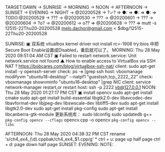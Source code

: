 TARGET:DAWN → SUNRISE → MORNING → NOON → AFTERNOON → SUNSET → EVENING → NIGHT → @20200528 → ?✓? ⇒ 
●: ⇒ 
●: ⇒ 
●: ⇒ 
TODO:@20200529 → ??? → @20200530 → ??? → @20200601 → ??? → @20200604 → ?o? → @20200612 → o?? ⇒ @20200628 → ??? ⇒ 
mutt -s 12515-22Thu20-20200528 melo.dachor@gmail.com < $dbg/12515-22Thu20-20200528

SUNRISE:
▣ 双系统  vitualbox kernel driver not install rc=-1908
try:bios 中把Secure Boot Enable设置成Disabled，重启就可以了。
MORNING:
Thu 28 May 2020 09:51:04 AM CST
    ▣ Failed to restart network.service: Unit network.service not found
    ▲ How to enable access to VirtualBox via SSH NAT ?
    https://bobcares.com/blog/virtualbox-ssh-nat/
    client: sudo apt-get install -y openssh-server
    check:  ps -e |grep ssh
    host:   vboxmanage modifyvm "ubuntu18-desktop" --natpf1 "guestssh,tcp,,2222,,22"
    check:  vboxmanage showvminfo "ubuntu18-desktop" |grep NIC
    client: service network-manager restart,or restart
    host:   ssh -p 2222 vb@127.0.0.1
NOON:
Thu 28 May 2020 01:27:17 PM CST
    ▣ install opencv
    sudo apt-get install cmake
    sudo apt-get install build-essential libgtk2.0-dev libavcodec-dev libavformat-dev libjpeg-dev libswscale-dev libtiff5-dev
    sudo apt-get install libgtk2.0-dev
    sudo apt-get install pkg-config
    sudo apt-get install libcanberra-gtk-module
    更新系统库：
    sudo ldconfig
    sudo updatedb 
    g++ `pkg-config opencv --cflags` opencv.cpp  -o opencv `pkg-config opencv --libs`

AFTERNOON:
Thu 28 May 2020 04:38:32 PM CST
    rename 's/ch4_ex4_(\d).cppbak/ch4_ex4_$1.cpp/g' *
    ctrl + u: page up half page
    ctrl + d: page down half page
SUNSET:
EVENING:
NOTE:
